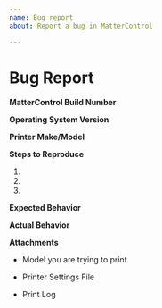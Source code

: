 ```yaml
---
name: Bug report
about: Report a bug in MatterControl

---
```


Bug Report
============

<!-- 🚨 STOP 🚨 𝗦𝗧𝗢𝗣 🚨 𝑺𝑻𝑶𝑷 🚨 -->

<!--
Before filing, check if the issue already exists (either open or closed) by using the search bar on the issues page. If it does, comment on the original issue. Even if it's closed, we can reopen it based on your comment.

Please COMPLETELY fill in the information below. The template is designed to avoid unnecessary delays to confirm and fix reported issues. Issues with missing information generally end up with a `need-info` label and take significantly more time to fix. Please help us help you!
-->

**MatterControl Build Number**
<!-- Example: 2.0.0-9999. To find this, go to the MatterControl menu in the top left and click "About MatterControl" -->

**Operating System Version**
<!-- Examples: Windows 10, macOS 10.14, Ubuntu 18.10, Android -->

**Printer Make/Model**
<!-- Example: Pulse C-232 -->

**Steps to Reproduce**
<!--
Describe how to make the bug happen. Fixing a bug depends on the developers being able to get it to happen themselves, on their computer. Start at the very beginning (opening MatterControl) and explain exactly what you did leading to the issue, step by step. Follow the steps yourself and make sure that you can get the issue to happen again. If it is difficult to explain, then you are encouraged to include screenshots or a screen recording. You can do this using a tool like ScreenToGif (https://www.screentogif.com/). If the problem is related to a particular file you are working with, include it in the next section.
-->

1. 
2. 
3. 

**Expected Behavior**
<!-- What should happen after the above steps have been followed -->

**Actual Behavior**
<!-- What really happens after the above steps have been followed -->

**Attachments**
<!--
Include any of the files below which may be related to your issue. These are necessary in order for the developers to recreate and diagnose your problem. If in doubt, upload as many of these as possible. It is better for us to have too much information than too little. You may have to pack them in a .zip in order to upload them to GitHub.
-->

* Model you are trying to print
<!-- This may be an STL file or a design you created in MatterControl. If you made it in MatterControl, export it as a ZIP file. -->
* Printer Settings File
<!-- A lot of the behavior in MatterControl is related to your printer configuration. To export your settings, go to the three dots menu in the top right of MatterControl (next to the hot end controls) and choose "Export All Settings". -->
* Print Log
<!--
This log details all the communications between MatterControl and your printer. It is helpful for diagnosing hardware/firmware errors and communications issues.

    1. Run a print as you normally would.
    2. Once the problem occurs, open the G-Code terminal by going to Options > Show Terminal.
    3. Click the 'Export' button at the bottom of the screen.
    4. Save the print log.
-->
